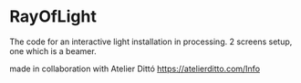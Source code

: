 # RayOfLight
The code for an interactive light installation in processing.
2 screens setup, one which is a beamer.

made in collaboration with Atelier Dittó
https://atelierditto.com/Info
